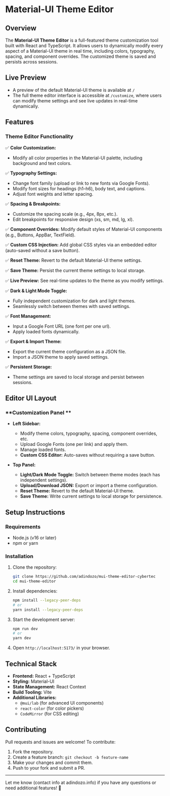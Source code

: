 # Material-UI Theme Editor

## Overview

The **Material-UI Theme Editor** is a full-featured theme customization tool built with React and TypeScript. It allows users to dynamically modify every aspect of a Material-UI theme in real time, including colors, typography, spacing, and component overrides. The customized theme is saved and persists across sessions.

## Live Preview

- A preview of the default Material-UI theme is available at `/`
- The full theme editor interface is accessible at `/customize`, where users can modify theme settings and see live updates in real-time dynamically.

## Features

### **Theme Editor Functionality**

✅ **Color Customization:** 
- Modify all color properties in the Material-UI palette, including background and text colors. 

✅ **Typography Settings:**
- Change font family (upload or link to new fonts via Google Fonts).
- Modify font sizes for headings (h1–h6), body text, and captions.
- Adjust font weights and letter spacing. 

✅ **Spacing & Breakpoints:**
- Customize the spacing scale (e.g., 4px, 8px, etc.).
- Edit breakpoints for responsive design (xs, sm, md, lg, xl). 

✅ **Component Overrides:** Modify default styles of Material-UI components (e.g., Buttons, AppBar, TextField). 

✅ **Custom CSS Injection:** Add global CSS styles via an embedded editor (auto-saved without a save button). 

✅ **Reset Theme:** Revert to the default Material-UI theme settings.

✅ **Save Theme:** Persist the current theme settings to local storage.

✅ **Live Preview:** See real-time updates to the theme as you modify settings.

✅ **Dark & Light Mode Toggle:**
- Fully independent customization for dark and light themes.
- Seamlessly switch between themes with saved settings. 

✅ **Font Management:**
- Input a Google Font URL (one font per one url).
- Apply loaded fonts dynamically. 

✅ **Export & Import Theme:**
- Export the current theme configuration as a JSON file.
- Import a JSON theme to apply saved settings.

 ✅ **Persistent Storage:**
- Theme settings are saved to local storage and persist between sessions.

## **Editor UI Layout**

### **Customization Panel **

- **Left Sidebar:**
  - Modify theme colors, typography, spacing, component overrides, etc.
  - Upload Google Fonts (one per link) and apply them.
  - Manage loaded fonts.
  - **Custom CSS Editor:** Auto-saves without requiring a save button.

- **Top Panel:**
  - **Light/Dark Mode Toggle:** Switch between theme modes (each has independent settings).
  - **Upload/Download JSON:** Export or import a theme configuration.
  - **Reset Theme:** Revert to the default Material-UI theme.
  - **Save Theme:** Write current settings to local storage for persistence.

## **Setup Instructions**

### **Requirements**

- Node.js (v16 or later)
- npm or yarn

### **Installation**

1. Clone the repository:
   ```sh
   git clone https://github.com/adindozo/mui-theme-editor-cybertec
   cd mui-theme-editor
   ```
2. Install dependencies:
   ```sh
   npm install --legacy-peer-deps
   # or
   yarn install --legacy-peer-deps
   ```
3. Start the development server:
   ```sh
   npm run dev
   # or
   yarn dev
   ```
4. Open `http://localhost:5173/` in your browser.

## **Technical Stack**

- **Frontend:** React + TypeScript
- **Styling:** Material-UI 
- **State Management:** React Context
- **Build Tooling:** Vite
- **Additional Libraries:**
  - `@mui/lab` (for advanced UI components)
  - `react-color` (for color pickers)
  - `CodeMirror` (for CSS editing)

## **Contributing**

Pull requests and issues are welcome! To contribute:

1. Fork the repository.
2. Create a feature branch: `git checkout -b feature-name`
3. Make your changes and commit them.
4. Push to your fork and submit a PR.


---

Let me know (contact info at adindozo.info) if you have any questions or need additional features! 🚀

